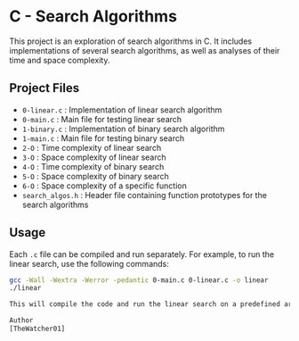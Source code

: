 # C - Search Algorithms

This project is an exploration of search algorithms in C. It includes implementations of several search algorithms, as well as analyses of their time and space complexity.

## Project Files

- `0-linear.c` : Implementation of linear search algorithm
- `0-main.c` : Main file for testing linear search
- `1-binary.c` : Implementation of binary search algorithm
- `1-main.c` : Main file for testing binary search
- `2-O` : Time complexity of linear search
- `3-O` : Space complexity of linear search
- `4-O` : Time complexity of binary search
- `5-O` : Space complexity of binary search
- `6-O` : Space complexity of a specific function
- `search_algos.h` : Header file containing function prototypes for the search algorithms

## Usage

Each `.c` file can be compiled and run separately. For example, to run the linear search, use the following commands:

```sh
gcc -Wall -Wextra -Werror -pedantic 0-main.c 0-linear.c -o linear
./linear

This will compile the code and run the linear search on a predefined array of integers.

Author
[TheWatcher01]
